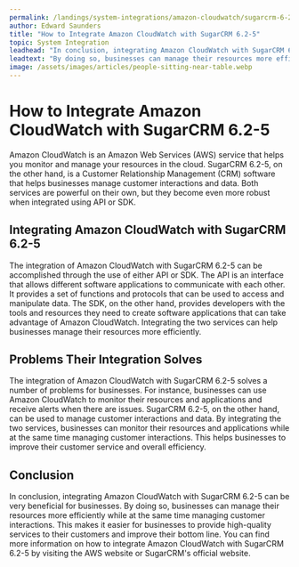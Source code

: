 ```yaml
---
permalink: /landings/system-integrations/amazon-cloudwatch/sugarcrm-6-2-5
author: Edward Saunders
title: "How to Integrate Amazon CloudWatch with SugarCRM 6.2-5"
topic: System Integration
leadhead: "In conclusion, integrating Amazon CloudWatch with SugarCRM 6.2-5 can be very beneficial for businesses"
leadtext: "By doing so, businesses can manage their resources more efficiently while at the same time managing customer interactions. This makes it easier for businesses to provide high-quality services to their customers and improve their bottom line. You can find more information on how to integrate Amazon CloudWatch with SugarCRM 6.2-5 by visiting the AWS website or SugarCRM's official website."
image: /assets/images/articles/people-sitting-near-table.webp
---
```

<div class="arttext">    <h1>How to Integrate Amazon CloudWatch with SugarCRM 6.2-5</h1>
    <p>
      Amazon CloudWatch is an Amazon Web Services (AWS) service that helps you monitor and manage your resources in the cloud. SugarCRM 6.2-5, on the other hand, is a Customer Relationship Management (CRM) software that helps businesses manage customer interactions and data. Both services are powerful on their own, but they become even more robust when integrated using API or SDK.
    </p>
    <h2>Integrating Amazon CloudWatch with SugarCRM 6.2-5</h2>
    <p>
      The integration of Amazon CloudWatch with SugarCRM 6.2-5 can be accomplished through the use of either API or SDK. The API is an interface that allows different software applications to communicate with each other. It provides a set of functions and protocols that can be used to access and manipulate data. The SDK, on the other hand, provides developers with the tools and resources they need to create software applications that can take advantage of Amazon CloudWatch. Integrating the two services can help businesses manage their resources more efficiently.
    </p>
    <h2>Problems Their Integration Solves</h2>
    <p>
      The integration of Amazon CloudWatch with SugarCRM 6.2-5 solves a number of problems for businesses. For instance, businesses can use Amazon CloudWatch to monitor their resources and applications and receive alerts when there are issues. SugarCRM 6.2-5, on the other hand, can be used to manage customer interactions and data. By integrating the two services, businesses can monitor their resources and applications while at the same time managing customer interactions. This helps businesses to improve their customer service and overall efficiency.
    </p>
    <h2>Conclusion</h2>
    <p>
      In conclusion, integrating Amazon CloudWatch with SugarCRM 6.2-5 can be very beneficial for businesses. By doing so, businesses can manage their resources more efficiently while at the same time managing customer interactions. This makes it easier for businesses to provide high-quality services to their customers and improve their bottom line. You can find more information on how to integrate Amazon CloudWatch with SugarCRM 6.2-5 by visiting the AWS website or SugarCRM's official website.
    </p>
</div>